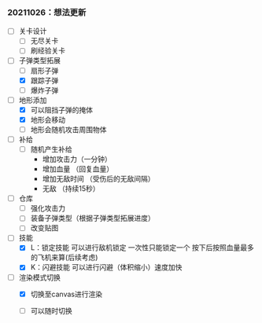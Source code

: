 ### 20211026：想法更新

- [ ] 关卡设计
  - [ ] 无尽关卡
  - [ ] 刷经验关卡
- [ ] 子弹类型拓展
  - [ ] 扇形子弹
  - [x] 跟踪子弹
  - [ ] 爆炸子弹
- [ ] 地形添加
  - [x] 可以阻挡子弹的掩体
  - [x] 地形会移动
  - [ ] 地形会随机攻击周围物体
- [ ] 补给
  - [ ] 随机产生补给
    * 增加攻击力（一分钟）
    * 增加血量 （回复血量）
    * 增加无敌时间 （受伤后的无敌间隔）
    * 无敌 （持续15秒）
- [ ] 仓库
  - [ ] 强化攻击力
  - [ ] 装备子弹类型（根据子弹类型拓展进度）
  - [ ] 改变贴图
- [ ] 技能
  - [x] L：锁定技能 可以进行敌机锁定 一次性只能锁定一个 按下后按照血量最多的飞机来算(后续考虑)
  - [x] K：闪避技能 可以进行闪避（体积缩小）速度加快

- [ ] 渲染模式切换
  - [x] 切换至canvas进行渲染
  - [ ] 可以随时切换

